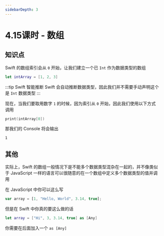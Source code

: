 ```yaml
---
sidebarDepth: 3
---
```


# 4.15课时 - 数组

## 知识点

Swift 的数组索引会从 `0` 开始，让我们建立一个已 `Int` 作为数据类型的数组

```swift
let intArray = [1, 2, 3]
```

:::tip Swift 智能推断
Swift 会自动推断数据类型，因此我们并不需要手动声明这个是 `Int` 数据类型
:::

现在，当我们要取用数字 `1` 的时候，因为索引从 `0` 开始，因此我们使用以下方式调用

```swift
print(intArray[0])
```

那我们的 Console 将会输出

```
1
```

## 其他

实际上，Swift 的数组一般情况下是不能多个数据类型混杂在一起的，并不像类似于 JavaScript 一样的语言可以很随意的在一个数组中定义多个数据类型的值并调用

在 JavaScript 中你可以这么写

```javascript
var array = [1, "Hello, World", 3.14, true];
```

但是在 Swift 中你真的要这么做的话

```swift
let array = ["Hi", 3, 3.14, true] as [Any]
```

你需要在后面加入一个 `as [Any]`